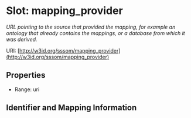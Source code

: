 # Slot: mapping_provider
_URL pointing to the source that provided the mapping, for example an ontology that already contains the mappings, or a database from which it was derived._


URI: [http://w3id.org/sssom/mapping_provider](http://w3id.org/sssom/mapping_provider)



<!-- no inheritance hierarchy -->


## Properties

 * Range: uri



## Identifier and Mapping Information





